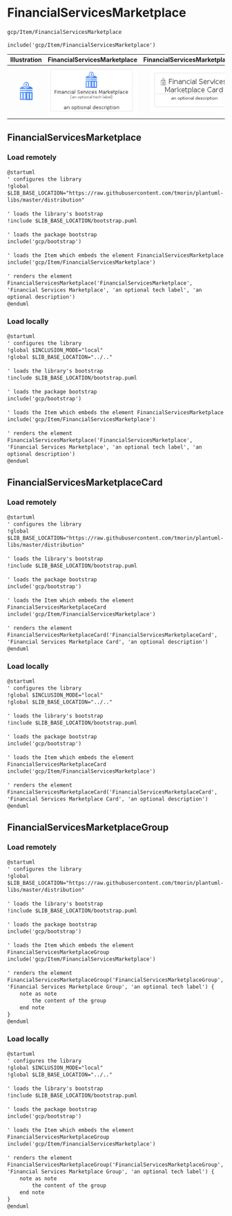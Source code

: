 # FinancialServicesMarketplace


```text
gcp/Item/FinancialServicesMarketplace
```

```text
include('gcp/Item/FinancialServicesMarketplace')
```



| Illustration | FinancialServicesMarketplace | FinancialServicesMarketplaceCard | FinancialServicesMarketplaceGroup |
| :---: | :---: | :---: | :---: |
| ![illustration for Illustration](../../gcp/Item/FinancialServicesMarketplace.png) | ![illustration for FinancialServicesMarketplace](../../gcp/Item/FinancialServicesMarketplace.Local.png) | ![illustration for FinancialServicesMarketplaceCard](../../gcp/Item/FinancialServicesMarketplaceCard.Local.png) | ![illustration for FinancialServicesMarketplaceGroup](../../gcp/Item/FinancialServicesMarketplaceGroup.Local.png) |




## FinancialServicesMarketplace

### Load remotely
```plantuml
@startuml
' configures the library
!global $LIB_BASE_LOCATION="https://raw.githubusercontent.com/tmorin/plantuml-libs/master/distribution"

' loads the library's bootstrap
!include $LIB_BASE_LOCATION/bootstrap.puml

' loads the package bootstrap
include('gcp/bootstrap')

' loads the Item which embeds the element FinancialServicesMarketplace
include('gcp/Item/FinancialServicesMarketplace')

' renders the element
FinancialServicesMarketplace('FinancialServicesMarketplace', 'Financial Services Marketplace', 'an optional tech label', 'an optional description')
@enduml
```

### Load locally
```plantuml
@startuml
' configures the library
!global $INCLUSION_MODE="local"
!global $LIB_BASE_LOCATION="../.."

' loads the library's bootstrap
!include $LIB_BASE_LOCATION/bootstrap.puml

' loads the package bootstrap
include('gcp/bootstrap')

' loads the Item which embeds the element FinancialServicesMarketplace
include('gcp/Item/FinancialServicesMarketplace')

' renders the element
FinancialServicesMarketplace('FinancialServicesMarketplace', 'Financial Services Marketplace', 'an optional tech label', 'an optional description')
@enduml
```

## FinancialServicesMarketplaceCard

### Load remotely
```plantuml
@startuml
' configures the library
!global $LIB_BASE_LOCATION="https://raw.githubusercontent.com/tmorin/plantuml-libs/master/distribution"

' loads the library's bootstrap
!include $LIB_BASE_LOCATION/bootstrap.puml

' loads the package bootstrap
include('gcp/bootstrap')

' loads the Item which embeds the element FinancialServicesMarketplaceCard
include('gcp/Item/FinancialServicesMarketplace')

' renders the element
FinancialServicesMarketplaceCard('FinancialServicesMarketplaceCard', 'Financial Services Marketplace Card', 'an optional description')
@enduml
```

### Load locally
```plantuml
@startuml
' configures the library
!global $INCLUSION_MODE="local"
!global $LIB_BASE_LOCATION="../.."

' loads the library's bootstrap
!include $LIB_BASE_LOCATION/bootstrap.puml

' loads the package bootstrap
include('gcp/bootstrap')

' loads the Item which embeds the element FinancialServicesMarketplaceCard
include('gcp/Item/FinancialServicesMarketplace')

' renders the element
FinancialServicesMarketplaceCard('FinancialServicesMarketplaceCard', 'Financial Services Marketplace Card', 'an optional description')
@enduml
```

## FinancialServicesMarketplaceGroup

### Load remotely
```plantuml
@startuml
' configures the library
!global $LIB_BASE_LOCATION="https://raw.githubusercontent.com/tmorin/plantuml-libs/master/distribution"

' loads the library's bootstrap
!include $LIB_BASE_LOCATION/bootstrap.puml

' loads the package bootstrap
include('gcp/bootstrap')

' loads the Item which embeds the element FinancialServicesMarketplaceGroup
include('gcp/Item/FinancialServicesMarketplace')

' renders the element
FinancialServicesMarketplaceGroup('FinancialServicesMarketplaceGroup', 'Financial Services Marketplace Group', 'an optional tech label') {
    note as note
        the content of the group
    end note
}
@enduml
```

### Load locally
```plantuml
@startuml
' configures the library
!global $INCLUSION_MODE="local"
!global $LIB_BASE_LOCATION="../.."

' loads the library's bootstrap
!include $LIB_BASE_LOCATION/bootstrap.puml

' loads the package bootstrap
include('gcp/bootstrap')

' loads the Item which embeds the element FinancialServicesMarketplaceGroup
include('gcp/Item/FinancialServicesMarketplace')

' renders the element
FinancialServicesMarketplaceGroup('FinancialServicesMarketplaceGroup', 'Financial Services Marketplace Group', 'an optional tech label') {
    note as note
        the content of the group
    end note
}
@enduml
```

